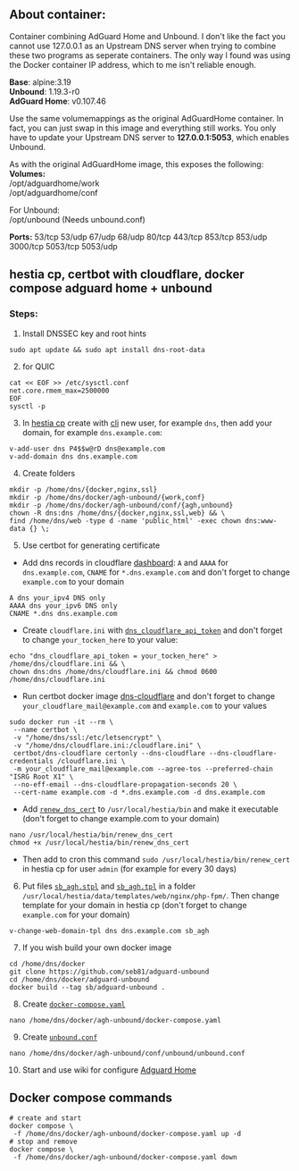 ## About container:

Container combining AdGuard Home and Unbound. I don't like the fact you cannot use 127.0.0.1 as an Upstream DNS server when trying to 
combine these two programs as seperate containers. The only way I found was using the Docker container IP address, which to me isn't 
reliable enough.

**Base**: alpine:3.19 \
**Unbound**: 1.19.3-r0 \
**AdGuard Home**: v0.107.46

Use the same volumemappings as the original AdGuardHome container. In fact, you can just swap in this image and everything still works. You only have to update your Upstream DNS server to __127.0.0.1:5053__, which enables Unbound.

As with the original AdGuardHome image, this exposes the following: \
**Volumes:** \
/opt/adguardhome/work \
/opt/adguardhome/conf

For Unbound: \
/opt/unbound (Needs unbound.conf)

**Ports:**
53/tcp 53/udp 67/udp 68/udp 80/tcp 443/tcp 853/tcp 853/udp 3000/tcp 5053/tcp 5053/udp

## hestia cp, certbot with cloudflare, docker compose adguard home + unbound
### Steps:
1) Install DNSSEC key and root hints
```
sudo apt update && sudo apt install dns-root-data
```
2) for QUIC
```
cat << EOF >> /etc/sysctl.conf
net.core.rmem_max=2500000
EOF
sysctl -p
```
3) In [hestia cp](https://hestiacp.com) create with [cli](https://hestiacp.com/docs/reference/cli.html) new user, for example `dns`, then add your domain, for example `dns.example.com`: 
```
v-add-user dns P4$$w@rD dns@example.com
v-add-domain dns dns.example.com
```
4) Create folders
```
mkdir -p /home/dns/{docker,nginx,ssl}
mkdir -p /home/dns/docker/agh-unbound/{work,conf}
mkdir -p /home/dns/docker/agh-unbound/conf/{agh,unbound}
chown -R dns:dns /home/dns/{docker,nginx,ssl,web} && \
find /home/dns/web -type d -name 'public_html' -exec chown dns:www-data {} \;
```
5) Use certbot for generating certificate
- Add dns records in cloudflare [dashboard](https://dash.cloudflare.com): `A` and `AAAA` for `dns.example.com`, `CNAME` for `*.dns.example.com` and don't forget to change `example.com` to your domain
```
A dns your_ipv4 DNS only
AAAA dns your_ipv6 DNS only
CNAME *.dns dns.example.com
```
- Create `cloudflare.ini` with [`dns_cloudflare_api_token`](https://dash.cloudflare.com/profile/api-tokens) and don't forget to change `your_tocken_here` to your value:
```
echo "dns_cloudflare_api_token = your_tocken_here" > /home/dns/cloudflare.ini && \
chown dns:dns /home/dns/cloudflare.ini && chmod 0600 /home/dns/cloudflare.ini
```
- Run certbot docker image [dns-cloudflare](https://hub.docker.com/r/certbot/dns-cloudflare) and don't forget to change `your_cloudflare_mail@example.com` and `example.com` to your values
```
sudo docker run -it --rm \
 --name certbot \
 -v "/home/dns/ssl:/etc/letsencrypt" \
 -v "/home/dns/cloudflare.ini:/cloudflare.ini" \
 certbot/dns-cloudflare certonly --dns-cloudflare --dns-cloudflare-credentials /cloudflare.ini \
 -m your_cloudflare_mail@example.com --agree-tos --preferred-chain "ISRG Root X1" \
 --no-eff-email --dns-cloudflare-propagation-seconds 20 \
 --cert-name example.com -d *.dns.example.com -d dns.example.com
```
- Add [`renew_dns_cert`](https://raw.githubusercontent.com/seb81/adguard-unbound/master/usr/local/hestia/bin/renew_dns_cert) to `/usr/local/hestia/bin` and make it executable (don't forget to change example.com to your domain)
```
nano /usr/local/hestia/bin/renew_dns_cert
chmod +x /usr/local/hestia/bin/renew_dns_cert
```
- Then add to cron this command `sudo /usr/local/hestia/bin/renew_cert` in hestia cp for user `admin` (for example for every 30 days)
6) Put files [`sb_agh.stpl`](https://raw.githubusercontent.com/seb81/adguard-unbound/master/usr/local/hestia/data/templates/web/nginx/php-fpm/sb_agh.stpl) and [`sb_agh.tpl`](https://raw.githubusercontent.com/seb81/adguard-unbound/master/usr/local/hestia/data/templates/web/nginx/php-fpm/sb_agh.tpl) in a folder `/usr/local/hestia/data/templates/web/nginx/php-fpm/`. Then change template for your domain in hestia cp (don't forget to change `example.com` for your domain)
```
v-change-web-domain-tpl dns dns.example.com sb_agh
```
7) If you wish build your own docker image
```
cd /home/dns/docker
git clone https://github.com/seb81/adguard-unbound
cd /home/dns/docker/adguard-unbound
docker build --tag sb/adguard-unbound .
```
8) Create [`docker-compose.yaml`](https://raw.githubusercontent.com/seb81/adguard-unbound/master/docker-compose.yaml)
```
nano /home/dns/docker/agh-unbound/docker-compose.yaml
```
9) Create [`unbound.conf`](https://raw.githubusercontent.com/seb81/adguard-unbound/master/files/unbound/unbound.conf)
```
nano /home/dns/docker/agh-unbound/conf/unbound/unbound.conf
```
10) Start and use wiki for configure [Adguard Home](https://github.com/AdguardTeam/AdGuardHome/wiki)

## Docker compose commands
```
# create and start
docker compose \
 -f /home/dns/docker/agh-unbound/docker-compose.yaml up -d
# stop and remove
docker compose \
 -f /home/dns/docker/agh-unbound/docker-compose.yaml down
```








